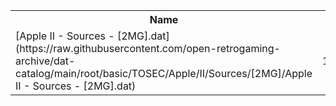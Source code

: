 <table>
<tr><th>Name</th><th>Size</th></tr>
<tr><td>
[Apple II - Sources - [2MG].dat](https://raw.githubusercontent.com/open-retrogaming-archive/dat-catalog/main/root/basic/TOSEC/Apple/II/Sources/[2MG]/Apple II - Sources - [2MG].dat)
</td><td>1120</td></tr>
</table>
